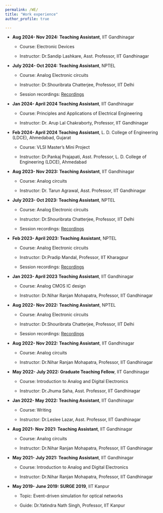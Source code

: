 ```yaml
---
permalink: /WE/
title: "Work experience"
author_profile: true

---
```

* **Aug 2024-
Nov 2024:** **Teaching Assistant**, IIT Gandhinagar
 
  * Course: Electronic Devices

  * Instructor: Dr.Sandip Lashkare, Asst. Professor, IIT Gandhinagar

* **July 2024-
Oct 2024:** **Teaching Assistant**, NPTEL
 
  * Course: Analog Electronic circuits

  * Instructor: Dr.Shouribrata Chatterjee, Professor, IIT Delhi

  * Session recordings: [Recordings](https://www.youtube.com/watch?v=iZrnPvqmg9s&list=PLzIVCkaL4WKMwUbsF5My4sI8JGSj5bVre)

* **Jan 2024-
April 2024** **Teaching Assistant**, IIT Gandhinagar
 
  * Course: Principles and Applications of Electrical Engineering
    
  * Instructor: Dr. Arup Lal Chakraborty, Professor, IIT Gandhinagar
    
* **Feb 2024-
April 2024** **Teaching Assistant**, L. D. College of Engineering 
(LDCE), Ahmedabad, Gujarat
 
  * Course: VLSI Master’s Mini Project

  * Instructor: Dr.Pankaj Prajapati, Asst. Professor, L. D. College of Engineering 
(LDCE), Ahmedabad

* **Aug 2023-
Nov 2023:** **Teaching Assistant**, IIT Gandhinagar
 
  * Course: Analog circuits

  * Instructor: Dr. Tarun Agrawal, Asst. Professor, IIT Gandhinagar

* **July 2023-
Oct 2023:** **Teaching Assistant**, NPTEL
 
  * Course: Analog Electronic circuits

  * Instructor: Dr.Shouribrata Chatterjee, Professor, IIT Delhi

  * Session recordings: [Recordings](https://www.youtube.com/watch?v=3aGLH3T8_gY&list=PLzIVCkaL4WKPlEvcC9wSuiJyDiotMnOBa)
    
* **Feb 2023-
April 2023:** **Teaching Assistant**, NPTEL
 
  * Course: Analog Electronic circuits

  * Instructor: Dr.Pradip Mandal, Professor, IIT Kharagpur

  * Session recordings: [Recordings](https://www.youtube.com/watch?v=28AHd5FvBYo&list=PLzIVCkaL4WKNTcNYvcvMQOkFBmcastLQI)

* **Jan 2023-
April 2023** **Teaching Assistant**, IIT Gandhinagar
 
  * Course: Analog CMOS IC design

  * Instructor: Dr.Nihar Ranjan Mohapatra, Professor, IIT Gandhinagar
  
* **Aug 2022-
Nov 2022:** **Teaching Assistant**, NPTEL
 
  * Course: Analog Electronic circuits

  * Instructor: Dr.Shouribrata Chatterjee, Professor, IIT Delhi

  * Session recordings: [Recordings](https://www.youtube.com/watch?v=wT4zbfe7kII&list=PLzIVCkaL4WKMfzRhvoF5jxeLJjba56qD2)

* **Aug 2022-
Nov 2022:** **Teaching Assistant**, IIT Gandhinagar
 
  * Course: Analog circuits

  * Instructor: Dr.Nihar Ranjan Mohapatra, Professor, IIT Gandhinagar

* **May 2022-
July 2022:** **Graduate Teaching Fellow**, IIT Gandhinagar

  * Course: Introduction to Analog and Digital Electronics

  * Instructor: Dr.Jhuma Saha, Asst. Professor, IIT Gandhinagar

* **Jan 2022-
May 2022:** **Teaching Assistant**, IIT Gandhinagar

  * Course: Writing

  * Instructor: Dr.Leslee Lazar, Asst. Professor, IIT Gandhinagar

* **Aug 2021-
Nov 2021:** **Teaching Assistant**, IIT Gandhinagar
 
  * Course: Analog circuits

  * Instructor: Dr.Nihar Ranjan Mohapatra, Professor, IIT Gandhinagar

* **May 2021-
July 2021:** **Teaching Assistant**, IIT Gandhinagar

  * Course: Introduction to Analog and Digital Electronics

  * Instructor: Dr.Nihar Ranjan Mohapatra, Professor, IIT Gandhinagar

* **May 2019-
June 2019:** **SURGE 2019**, IIT Kanpur

  * Topic: Event-driven simulation for optical networks

  * Guide: Dr.Yatindra Nath Singh, Professor, IIT Kanpur


